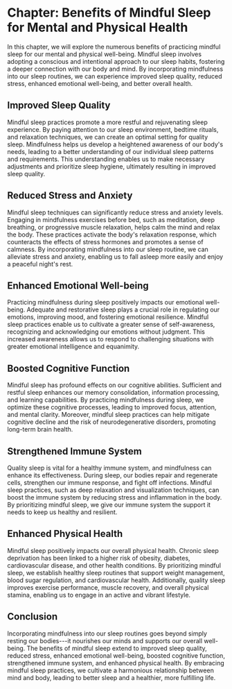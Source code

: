 Chapter: Benefits of Mindful Sleep for Mental and Physical Health
=================================================================

In this chapter, we will explore the numerous benefits of practicing mindful sleep for our mental and physical well-being. Mindful sleep involves adopting a conscious and intentional approach to our sleep habits, fostering a deeper connection with our body and mind. By incorporating mindfulness into our sleep routines, we can experience improved sleep quality, reduced stress, enhanced emotional well-being, and better overall health.

Improved Sleep Quality
----------------------

Mindful sleep practices promote a more restful and rejuvenating sleep experience. By paying attention to our sleep environment, bedtime rituals, and relaxation techniques, we can create an optimal setting for quality sleep. Mindfulness helps us develop a heightened awareness of our body's needs, leading to a better understanding of our individual sleep patterns and requirements. This understanding enables us to make necessary adjustments and prioritize sleep hygiene, ultimately resulting in improved sleep quality.

Reduced Stress and Anxiety
--------------------------

Mindful sleep techniques can significantly reduce stress and anxiety levels. Engaging in mindfulness exercises before bed, such as meditation, deep breathing, or progressive muscle relaxation, helps calm the mind and relax the body. These practices activate the body's relaxation response, which counteracts the effects of stress hormones and promotes a sense of calmness. By incorporating mindfulness into our sleep routine, we can alleviate stress and anxiety, enabling us to fall asleep more easily and enjoy a peaceful night's rest.

Enhanced Emotional Well-being
-----------------------------

Practicing mindfulness during sleep positively impacts our emotional well-being. Adequate and restorative sleep plays a crucial role in regulating our emotions, improving mood, and fostering emotional resilience. Mindful sleep practices enable us to cultivate a greater sense of self-awareness, recognizing and acknowledging our emotions without judgment. This increased awareness allows us to respond to challenging situations with greater emotional intelligence and equanimity.

Boosted Cognitive Function
--------------------------

Mindful sleep has profound effects on our cognitive abilities. Sufficient and restful sleep enhances our memory consolidation, information processing, and learning capabilities. By practicing mindfulness during sleep, we optimize these cognitive processes, leading to improved focus, attention, and mental clarity. Moreover, mindful sleep practices can help mitigate cognitive decline and the risk of neurodegenerative disorders, promoting long-term brain health.

Strengthened Immune System
--------------------------

Quality sleep is vital for a healthy immune system, and mindfulness can enhance its effectiveness. During sleep, our bodies repair and regenerate cells, strengthen our immune response, and fight off infections. Mindful sleep practices, such as deep relaxation and visualization techniques, can boost the immune system by reducing stress and inflammation in the body. By prioritizing mindful sleep, we give our immune system the support it needs to keep us healthy and resilient.

Enhanced Physical Health
------------------------

Mindful sleep positively impacts our overall physical health. Chronic sleep deprivation has been linked to a higher risk of obesity, diabetes, cardiovascular disease, and other health conditions. By prioritizing mindful sleep, we establish healthy sleep routines that support weight management, blood sugar regulation, and cardiovascular health. Additionally, quality sleep improves exercise performance, muscle recovery, and overall physical stamina, enabling us to engage in an active and vibrant lifestyle.

Conclusion
----------

Incorporating mindfulness into our sleep routines goes beyond simply resting our bodies---it nourishes our minds and supports our overall well-being. The benefits of mindful sleep extend to improved sleep quality, reduced stress, enhanced emotional well-being, boosted cognitive function, strengthened immune system, and enhanced physical health. By embracing mindful sleep practices, we cultivate a harmonious relationship between mind and body, leading to better sleep and a healthier, more fulfilling life.
